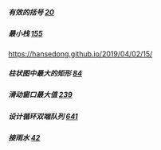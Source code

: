 ##### 有效的括号 [20](https://leetcode-cn.com/problems/valid-parentheses/)


##### 最小栈 [155](https://leetcode-cn.com/problems/min-stack/)
https://hansedong.github.io/2019/04/02/15/

##### 柱状图中最大的矩形 [84](https://leetcode-cn.com/problems/largest-rectangle-in-histogram/)

##### 滑动窗口最大值 [239](https://leetcode-cn.com/problems/sliding-window-maximum/)

#####  设计循环双端队列 [641](https://leetcode-cn.com/problems/design-circular-deque/)

##### 接雨水 [42](https://leetcode-cn.com/problems/trapping-rain-water/)

##### 